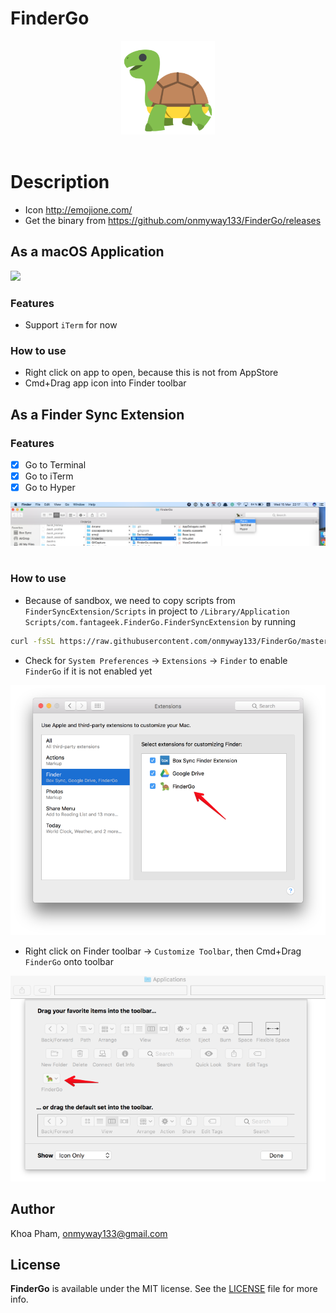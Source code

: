 # FinderGo

<div align = "center">
<img src="Images/Icon.png" width="150" height="150" />
<br>
<br>
</div>

# Description

- Icon http://emojione.com/
- Get the binary from https://github.com/onmyway133/FinderGo/releases

## As a macOS Application

![](Images/go1.gif)

### Features

- Support `iTerm` for now

### How to use
- Right click on app to open, because this is not from AppStore
- Cmd+Drag app icon into Finder toolbar

## As a Finder Sync Extension

### Features

- [x] Go to Terminal
- [x] Go to iTerm
- [x] Go to Hyper

<div align = "center">
<img src="Images/screenshot2.png" />
<br>
<br>
</div>

### How to use

- Because of sandbox, we need to copy scripts from `FinderSyncExtension/Scripts` in project to `/Library/Application Scripts/com.fantageek.FinderGo.FinderSyncExtension` by running 

```sh
curl -fsSL https://raw.githubusercontent.com/onmyway133/FinderGo/master/install.sh | sh
```

- Check for `System Preferences` -> `Extensions` -> `Finder` to enable `FinderGo` if it is not enabled yet

![](Images/extension.png)

- Right click on Finder toolbar -> `Customize Toolbar`, then Cmd+Drag `FinderGo` onto toolbar

![](Images/toolbar.png)


## Author

Khoa Pham, onmyway133@gmail.com

## License

**FinderGo** is available under the MIT license. See the [LICENSE](https://github.com/onmyway133/FinderGo/blob/master/LICENSE.md) file for more info.
